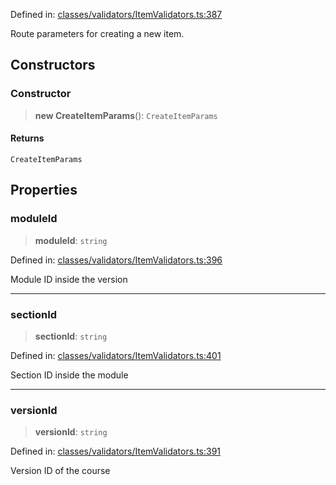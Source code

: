 Defined in: [classes/validators/ItemValidators.ts:387](https://github.com/continuousactivelearning/vibe/blob/bbe96e7b9c72b9bbcc5896c45a0f74ad711a9075/backend/src/modules/courses/classes/validators/ItemValidators.ts#L387)

Route parameters for creating a new item.

## Constructors

### Constructor

> **new CreateItemParams**(): `CreateItemParams`

#### Returns

`CreateItemParams`

## Properties

### moduleId

> **moduleId**: `string`

Defined in: [classes/validators/ItemValidators.ts:396](https://github.com/continuousactivelearning/vibe/blob/bbe96e7b9c72b9bbcc5896c45a0f74ad711a9075/backend/src/modules/courses/classes/validators/ItemValidators.ts#L396)

Module ID inside the version

***

### sectionId

> **sectionId**: `string`

Defined in: [classes/validators/ItemValidators.ts:401](https://github.com/continuousactivelearning/vibe/blob/bbe96e7b9c72b9bbcc5896c45a0f74ad711a9075/backend/src/modules/courses/classes/validators/ItemValidators.ts#L401)

Section ID inside the module

***

### versionId

> **versionId**: `string`

Defined in: [classes/validators/ItemValidators.ts:391](https://github.com/continuousactivelearning/vibe/blob/bbe96e7b9c72b9bbcc5896c45a0f74ad711a9075/backend/src/modules/courses/classes/validators/ItemValidators.ts#L391)

Version ID of the course
